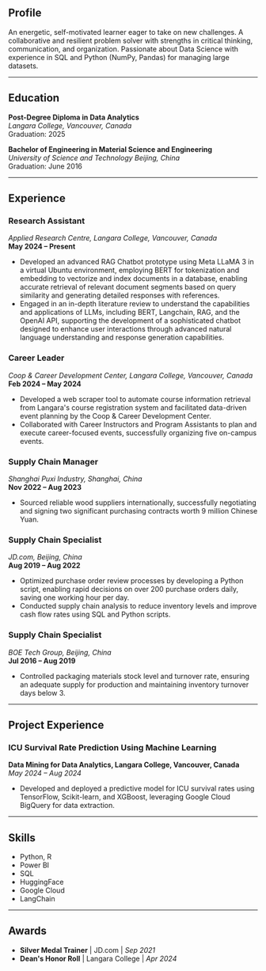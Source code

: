 ## Profile
An energetic, self-motivated learner eager to take on new challenges. A collaborative and resilient problem solver with strengths in critical thinking, communication, and organization. Passionate about Data Science with experience in SQL and Python (NumPy, Pandas) for managing large datasets.

---

## Education

**Post-Degree Diploma in Data Analytics**  
*Langara College, Vancouver, Canada*  
Graduation: 2025

**Bachelor of Engineering in Material Science and Engineering**  
*University of Science and Technology Beijing, China*  
Graduation: June 2016

---

## Experience

### Research Assistant  
*Applied Research Centre, Langara College, Vancouver, Canada*  
**May 2024 – Present**  
- Developed an advanced RAG Chatbot prototype using Meta LLaMA 3 in a virtual Ubuntu environment, employing BERT for tokenization and embedding to vectorize and index documents in a database, enabling accurate retrieval of relevant document segments based on query similarity and generating detailed responses with references.
- Engaged in an in-depth literature review to understand the capabilities and applications of LLMs, including BERT, Langchain, RAG, and the OpenAI API, supporting the development of a sophisticated chatbot designed to enhance user interactions through advanced natural language understanding and response generation capabilities.

### Career Leader  
*Coop & Career Development Center, Langara College, Vancouver, Canada*  
**Feb 2024 – May 2024**  
- Developed a web scraper tool to automate course information retrieval from Langara's course registration system and facilitated data-driven event planning by the Coop & Career Development Center.
- Collaborated with Career Instructors and Program Assistants to plan and execute career-focused events, successfully organizing five on-campus events.

### Supply Chain Manager  
*Shanghai Puxi Industry, Shanghai, China*  
**Nov 2022 – Aug 2023**  
- Sourced reliable wood suppliers internationally, successfully negotiating and signing two significant purchasing contracts worth 9 million Chinese Yuan.

### Supply Chain Specialist  
*JD.com, Beijing, China*  
**Aug 2019 – Aug 2022**  
- Optimized purchase order review processes by developing a Python script, enabling rapid decisions on over 200 purchase orders daily, saving one working hour per day.
- Conducted supply chain analysis to reduce inventory levels and improve cash flow rates using SQL and Python scripts.

### Supply Chain Specialist  
*BOE Tech Group, Beijing, China*  
**Jul 2016 – Aug 2019**  
- Controlled packaging materials stock level and turnover rate, ensuring an adequate supply for production and maintaining inventory turnover days below 3.

---

## Project Experience

### ICU Survival Rate Prediction Using Machine Learning  
**Data Mining for Data Analytics, Langara College, Vancouver, Canada**  
*May 2024 – Aug 2024*  
- Developed and deployed a predictive model for ICU survival rates using TensorFlow, Scikit-learn, and XGBoost, leveraging Google Cloud BigQuery for data extraction.

---

## Skills
- Python, R
- Power BI
- SQL
- HuggingFace
- Google Cloud
- LangChain

---

## Awards
- **Silver Medal Trainer** | JD.com | *Sep 2021*  
- **Dean's Honor Roll** | Langara College | *Apr 2024*

